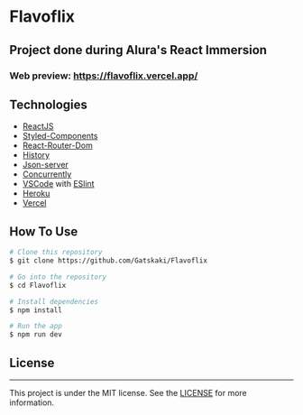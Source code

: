 # Flavoflix
## Project done during Alura's React Immersion
### Web preview:  https://flavoflix.vercel.app/

## Technologies 

* [ReactJS](https://reactjs.org/)
* [Styled-Components](https://www.styled-components.com/)
* [React-Router-Dom](https://reactrouter.com/web/guides/quick-start)
* [History](https://www.npmjs.com/package/history)
* [Json-server](https://github.com/typicode/json-server)
* [Concurrently](https://github.com/kimmobrunfeldt/concurrently)
* [VSCode](https://code.visualstudio.com/) with [ESlint](https://marketplace.visualstudio.com/items?itemName=dbaeumer.vscode-eslint)
* [Heroku](https://www.heroku.com/)
* [Vercel](https://vercel.com/)

## How To Use

```bash
# Clone this repository
$ git clone https://github.com/Gatskaki/Flavoflix

# Go into the repository
$ cd Flavoflix

# Install dependencies
$ npm install

# Run the app
$ npm run dev
```

## License 
---

This project is under the MIT license. See the [LICENSE](https://github.com/lukemorales/Flavoflix/blob/master/LICENSE) for more information.